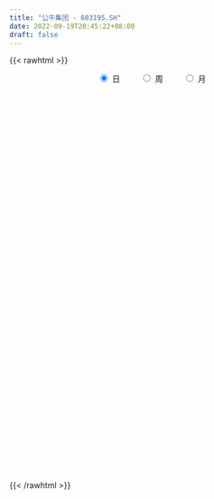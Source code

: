 ```yaml
---
title: "公牛集团 - 603195.SH"
date: 2022-09-19T20:45:22+08:00
draft: false
---
```

{{< rawhtml >}}
    <div style="text-align: center">
        <label style="padding: 1rem;"><input style="margin-right: .5rem" type="radio" name="period" value="D" checked onclick="period_change(this)">日</label>
        <label style="padding: 1rem;"><input style="margin-right: .5rem" type="radio" name="period" value="W" onclick="period_change(this)">周</label>
        <label style="padding: 1rem;"><input style="margin-right: .5rem" type="radio" name="period" value="M" onclick="period_change(this)">月</label>
    </div>
    <div id="chart" style="height: 700px;"></div> 
    <script type="text/javascript">
        const D_v = [10818.0,11037.21,13662.99,27405.74,16060.71,8857.0,14298.0,14368.58,16014.18,8541.62,12013.48,12045.5,12254.1,8435.36,6815.23,8158.45,24745.82,12023.85,8787.59,7465.03,6582.03,8582.53,8032.45,7612.76,10162.93,16016.73,25382.66,28193.45,13905.12,13796.83,12198.1,44454.29,19825.83,19455.79,15862.49,19621.93,23841.12,28062.16,59260.19,35344.87,22742.31,25869.62,19110.9,25925.93,25891.52,26272.02,25004.22,21904.17,17164.11,12696.99,14961.59,19935.99,23722.05,17959.84,17424.27,11776.82,8917.91,15743.27,10931.51,7261.0,16866.41,12218.06,16524.17,16578.48,15748.28,19053.68,13383.94,10750.42,10913.46,23230.07,19880.92,17049.31,16401.96,15252.7,11462.7,15718.51,24417.42,21051.78,18351.22,15157.18,14429.03,14985.57,17291.78,17370.22,30908.89,25848.9,18535.16,22578.56,28916.72,32012.71,27786.93,24434.94,28968.63,33453.87,19673.17,28401.41,22940.25,27211.33,21796.5,20108.6,21698.88,21793.23,15995.38,24884.73,17023.2,21661.14,22544.11,26315.87,22761.61,26431.93,36985.29,26057.94,33933.06,36172.21,24797.25,28220.97,25722.03,16338.52,21889.41,30323.65,22183.27,22108.34,28833.31,15373.01,26203.45,23679.2,18436.94,14289.86,12976.28,18203.07,10661.79,10184.87,10805.47,14347.99,13668.32,10300.68,13085.05,8947.71,10874.23,11624.01,27532.91,15789.09,9601.59,13181.05,12683.03,10586.53,12529.44,7282.27,14647.88,7913.2,9119.89,15359.45,9622.64,12585.84,10384.27,10545.23,10454.93,12368.25,15735.32,8071.29,15372.74,35368.46,45985.68,37368.99,24878.98,16998.37,18549.24,22154.81,43072.54,22035.24,18112.32,28090.47,15766.69,12347.36,13748.84,8932.33,16609.39,21744.85,10694.46,13171.75,11020.17,13490.81,20950.39,10721.86,14223.62,8948.04,22848.33,9975.1,13496.94,15232.1,20846.53,11874.58,20603.03,15684.8,15366.92,12725.54,19732.32,11341.87,12617.85,18920.24,19937.58,19905.56,16791.24,35679.55,29598.04,23973.35,22127.78,20415.62,22106.51,22144.94,14188.64,12729.5,13592.04,21121.17,12272.65,8576.66,13367.36,13061.3,25757.43,21965.1,24518.67,22537.04,23979.67,20335.88,31623.56,29003.86,29610.82,18485.12,39753.64,29425.81,19598.85,18487.61,14422.57,15580.71,14856.7,19011.02,34732.9,27038.19,22503.4,27127.25,19425.11,14938.35,19521.89,15935.12,16508.17,20109.19,17274.63,16349.11,11228.98,13798.74,9511.02,13756.27,17538.73,12258.92,7143.53,8498.64,27488.22,36200.41,14469.39,12195.13,16725.45,13029.91,17694.37,24603.25,21662.55,12543.84,17686.19,12784.86,11240.26,9293.7,9315.31,10800.62,10879.15,22115.62,14108.97,12207.95,36733.81,33378.34,14195.7,20735.83,16008.05,15134.93,15746.24,14541.63,11185.53,11980.44,13831.96,13805.16,11148.58,27065.51,31657.46,14443.04,19359.26,33589.26,13487.8,13801.13,12302.83,9729.21,10638.67,14175.43,26520.39,12075.09,9554.16,11917.03,6103.01,10850.34,8374.94,9540.86,19122.72,14893.61,50474.83,17381.74,17178.15,12252.17,13164.38,10003.4,10539.82,12058.39,8588.94,6996.42,11052.08,13479.34,15906.41,27643.22,20436.34,10684.12,9480.25,9075.54,12429.96,8876.81,14881.64,9710.72,8208.53,8841.46,11538.91,7426.67,10998.29,8967.32,6244.4,5623.95,14189.69,8955.22,8320.25,7492.13,6170.67,7487.71,6972.79,12661.38,8687.98,6385.0,10056.57,6306.21,6466.73,4189.6,3541.0,4465.52,6642.67,4229.7,4701.28,7517.62,4596.45,5822.87,3413.49,2513.01,4814.78,8478.16,9061.8,9909.14,8604.72,6788.55,6360.0,6078.13,13260.37,12207.98,14457.8,5894.49,4602.59,2542.0,4889.28,4923.55,4246.0,4157.36,4576.57,5660.96,4233.75,5229.52,3540.61,3721.91,3556.97,4005.12,5331.36,7764.75,6675.23,7713.55,4673.1,4102.22,6140.2,4534.67,3596.25,5547.75,5687.0,11338.31,7036.76,14711.23,7240.44,6429.5,7270.39,8640.23,12378.18,4296.0,3777.57,4535.0,4487.07,3677.13,2986.73,5904.72,6623.99,5278.95,3026.86,7856.6,5707.16,7670.01,8201.6,7288.79,3695.05,7903.69,6285.05,8262.56,7646.0,10655.73,6820.89,4984.24,8139.85,5318.19,5532.01,6130.95,5368.0,4529.5,4016.74,12613.3,7882.99,6354.61,5789.11,5185.54,9373.93,8025.63,9197.3,5268.56,3659.06,3091.7,4544.8,4487.1,4528.9,2549.1,6780.17,3272.4,3279.8,4181.5,3053.0,2655.61,4727.86,2674.2,3555.07,3685.2,4572.23,3156.83,5791.04,6303.16,3211.75,4021.81,3373.63,4882.69,5254.2,4608.01,4333.43,4494.72,2972.17,4523.5,17549.92,20877.86,14346.81,8491.17,4821.19,5652.67,3834.83,5107.72,4504.85,5721.02,6252.8,3488.25,4852.85,5126.76,7545.45,3754.07,7299.2,8106.2,7613.7,10099.9,6159.84,4471.7]
const D_histogram = [0.0,-0.1346552707,-0.215517887,0.2985558795,0.5650290825,0.5117209347,0.4848845703,0.0888449973,-0.5990938741,-1.1466580882,-1.4275016967,-1.4312967096,-1.3524320172,-1.3625702579,-1.2531872605,-0.9939108871,-0.225708627,0.2684233776,0.4040761123,0.2355330902,0.0556558763,-0.1443589621,-0.2262043337,-0.2674679362,-0.185434633,0.1372033828,0.8072110128,1.5105616797,1.8288222226,1.9327269848,1.8037192086,2.4388653049,2.570889098,2.3486198546,1.9348360533,1.6997318827,1.7720569143,2.0369004598,3.059292243,3.4065648516,3.5855147072,3.8360540364,3.758590281,3.5520831702,2.7639023446,2.3481522543,1.2594735076,0.1612329539,-0.4397111831,-0.8764206969,-1.2255056844,-1.5649468995,-2.3186009187,-2.6712426934,-2.5826756458,-2.6451785478,-2.5984198904,-2.8447440829,-2.8163049323,-2.8123851577,-2.5310878286,-2.2393515783,-1.8408572171,-1.859926463,-1.4564577551,-0.9157477601,-0.4167454076,-0.3602955574,-0.3466035172,-0.5702373144,-0.0131777569,0.5107227817,0.9233089833,1.2175037677,1.0708515469,1.3570408602,0.828123682,0.9877596347,0.854228008,1.0633879254,1.2282540734,0.7387134702,0.3314038957,0.1947045757,0.8871954547,1.9889691122,2.2958094382,2.237522008,3.1570418846,2.996472896,3.8044558751,4.4447892287,3.1373251956,1.2945450741,0.1071666014,-1.5244785569,-2.2772656441,-2.1926798808,-1.5897015449,-1.253938805,-1.9651342259,-2.1892888841,-2.9510593696,-3.0414055176,-3.1249116436,-2.5231834479,-2.2516595293,-1.4348582702,-1.1307870441,-0.7676927075,0.1722400982,0.4980643784,-0.0119218653,-0.7816147497,-1.3994552697,-2.457707898,-3.3505720624,-3.8715427216,-4.5342693196,-4.4500691988,-4.2410638037,-3.4075674909,-3.4732343583,-3.3648757038,-3.6253611629,-3.5150103929,-3.076188043,-2.3409031098,-1.7689080681,-1.7853385491,-1.464296162,-1.0920050911,-0.527844622,-0.2464049772,0.3720490642,0.6043206942,0.4584573242,0.4516920171,0.8198916727,0.901611285,1.7815003007,1.9716973237,2.1886714937,2.5075365764,2.8850650609,2.622694321,2.6824194124,2.399353067,1.534277668,0.9563588885,0.7039645383,0.7342375923,0.7450531383,1.0171003072,1.1644398091,1.3317272159,1.2942199474,1.3188207394,0.9440940732,0.7858450553,0.4602689393,1.3764319223,1.9648229889,2.964028655,2.8973614,2.3739441328,1.9896001412,1.3378953803,0.2785031038,-0.3905679135,-0.5480091926,0.1116602669,0.3756178068,0.617450175,0.5313873481,0.4371122796,0.6549804541,1.079192659,1.2136465391,1.2192123848,1.1683647005,1.2346849051,0.6246771778,0.0610177565,-0.6477609057,-0.9646948296,-0.6279273789,-0.5103048763,-0.5777988943,-0.9172858054,-1.4162999207,-1.4874994641,-1.9350087598,-2.3907629768,-2.6066408256,-2.4966432725,-1.9278367505,-1.4178843522,-0.8515351559,-0.2948164483,0.1258838019,0.7912631054,1.3652731841,2.1902370135,2.8823868859,3.1701933461,3.6066398513,3.7662797533,3.605281904,3.3392636264,2.8210254945,2.2349993093,1.4993705903,0.4096436221,-0.0710872023,-0.5576486005,-0.9776911316,-1.2226650409,-1.9670556205,-2.8175921724,-3.9299867516,-4.5342466197,-4.7563087233,-4.7431386393,-4.2794863254,-3.6437585784,-3.2685373511,-2.8435402691,-2.9149603554,-2.264778388,-1.7706963456,-1.5111913288,-1.3858996593,-1.3002763186,-0.9679016409,-0.9657835975,-0.4168017498,-0.3059332571,-0.1780282168,0.460968021,0.8605390687,1.1471241323,1.4288551192,1.3978714875,0.9995675866,0.6206559321,0.3087236051,0.0799480528,-0.1487135332,0.0051645293,0.1750290154,0.378156987,0.2026122708,0.2362525734,0.2212909403,0.1563630263,-0.1940207242,-0.8723532109,-1.1296529958,-1.4841572456,-1.210088214,-0.8893316546,-0.4334844948,-0.1602950787,0.1101731043,0.3319591668,0.7890942394,0.9518880628,0.9979867534,1.009009847,0.8471136695,0.7569752103,0.6024939177,0.9766423611,0.9346793989,0.8081120657,1.4808079452,1.2603404522,1.0248085363,0.509686214,0.0174716193,-0.1857330856,-0.1839528082,-0.3214001626,-0.3428928946,-0.169822101,-0.1157845531,-0.1650888209,-0.1996236582,-0.4313197072,-0.2169736011,-0.0503343763,0.2558336004,0.8300191489,0.9971130634,1.0671346758,1.04468332,0.9566858255,0.8625847831,0.9169584154,1.1315667681,0.9643562929,0.6397015031,0.2951040856,0.1143047626,-0.2035007015,-0.3928586725,-0.4436613098,-0.1907947992,0.0959950864,0.8955069451,1.2232108559,1.2537350824,1.0724753649,0.8504086127,0.7171286232,0.5874148351,0.3262747398,0.2867134774,0.1487758609,-0.1422095234,-0.269122572,-0.0306612275,0.3905556918,0.5906426696,0.6300837739,0.4708813581,0.341226079,0.116770362,-0.0873193362,-0.0648060998,-0.1278477154,-0.2989913923,-0.228295231,-0.525489123,-0.6618825957,-0.7820047345,-0.7326011052,-0.7808022534,-0.7563239376,-0.6003352508,-0.7171717549,-1.0029940508,-0.9543529527,-1.0461721599,-1.0292929513,-1.0053638611,-1.2044462531,-1.2474142663,-1.1874372477,-1.0742229651,-1.1008820909,-0.9579483855,-0.7701861861,-0.5981516416,-0.3970430183,-0.0858787453,0.0318140842,0.1898410535,0.1168194237,0.1278190208,0.2123115583,0.3009406627,0.3147165382,0.2290822721,0.0385197255,-0.4242499055,-0.7905386177,-0.9968559754,-1.0087704212,-0.8225228078,-0.7171563476,-1.063319436,-1.0567202574,-0.5697687994,-0.3356566302,-0.1056008202,0.041808422,0.1117247248,0.0353382173,-0.0643684528,-0.2313923261,-0.3234744089,-0.0803078201,0.1064276827,0.3856078739,0.6319117964,0.7347675685,0.7853186304,0.6646291489,0.8051820139,1.010928605,1.1551029443,1.3417536779,1.407529854,1.2658054369,1.1262033972,0.9173781034,0.7537931715,0.326116524,0.0858022117,0.4086470315,0.7449726111,1.3926981863,1.6719784335,1.7593090754,1.5186304745,1.5244121256,1.6106933304,1.5560793016,1.4469327466,1.2185998515,0.9439007187,0.7174829853,0.3311735361,0.0689979261,-0.209000255,-0.4697408832,-0.5843103379,-0.4135772729,-0.3419783168,-0.0783034124,0.0930060594,0.351030932,0.333821918,0.201040634,0.1988816968,0.0255362508,-0.2058716019,-0.3940632942,-0.5871622997,-0.7546455143,-0.5420236531,-0.3678277368,-0.2247333891,-0.0155863187,0.0664033782,0.0419077325,0.011846327,0.3072298948,0.48919196,0.6570566287,0.6634746239,0.6670460692,0.783912123,1.0015284583,0.9010128807,0.7434364925,0.5279435174,0.3194279408,0.1433572983,-0.1623802972,-0.4844918347,-0.5531783622,-0.7287484311,-0.8187711811,-0.7266975046,-0.6653348931,-0.7391552972,-0.7402652845,-0.8587059622,-0.8702135307,-0.7514840789,-0.7451742572,-0.8794350337,-0.9376832326,-1.0930690939,-1.2425425067,-1.2200128328,-1.0217049727,-0.8348851458,-0.6848543333,-0.7486191522,-0.545030327,-0.4564392466,-0.424384999,-0.3716822996,-0.2473263934,0.4061047776,1.0036970338,1.1816789867,1.1197336525,0.924056136,0.7605613582,0.6004627553,0.5848103134,0.4115690172,0.3685067428,0.4001593553,0.2999337328,0.122896124,0.1415637519,-0.1440694272,-0.298805944,-0.11509385,0.2024600302,0.4298037494,0.5845172611,0.5247208353,0.4051645557]
const D_fast = [0.0,-0.1683190883,-0.3030611765,0.2856515599,0.6933820336,0.7680041195,0.8623888976,0.488560574,-0.3491517659,-1.1833805021,-1.8210995347,-2.1827187251,-2.441962037,-2.7927428421,-2.9966566599,-2.9858580082,-2.274082905,-1.7128450559,-1.4761732932,-1.5858330427,-1.7517962876,-1.9879008664,-2.1262973215,-2.234427908,-2.1987532631,-1.8418144016,-0.9700040183,0.1109870685,0.886453167,1.4735396754,1.7954617013,3.0403241239,3.8150701915,4.1799559117,4.2498811238,4.4397099238,4.955049184,5.7291178444,7.5163326884,8.7152465099,9.7905750423,11.0001278806,11.8623116954,12.5438253772,12.4466201378,12.617908111,11.8440977413,10.786165426,10.0752934932,9.4194788052,8.7640173966,8.0333394566,6.7000352078,5.6795827598,5.1224808958,4.3986833569,3.7958370417,2.8383268284,2.1626897459,1.4635132312,1.1120386031,0.8439369588,0.7822170157,0.2981661542,0.3375204233,0.6492934783,1.0441094789,1.0104854397,0.9375266006,0.5713334748,1.125098593,1.7766798271,2.4200932745,3.0186640009,3.1397246668,3.7651741952,3.4432879374,3.8498637989,3.9298891741,4.4048960729,4.8768257392,4.5719635036,4.247504903,4.1594817269,5.0737714696,6.6727874052,7.5535800907,8.0546731625,9.7634535103,10.3520027456,12.1110996936,13.8626303543,13.33949762,11.8203537671,10.6597669447,8.6470021472,7.324898649,6.861314442,7.0668673917,7.0891454304,5.886666453,5.1151895738,3.6156542459,2.7649567185,1.9002226816,1.8711550154,1.5797640516,2.0378507432,2.0592252082,2.2303963679,3.2133891982,3.663729573,3.1507628629,2.1856662911,1.2179619537,-0.4547176491,-2.1852248291,-3.6740811687,-5.4703750966,-6.4986922755,-7.3499528314,-7.3683483913,-8.3023238483,-9.0351841197,-10.2020098695,-10.9704116978,-11.3006363587,-11.1505772029,-11.0208091782,-11.4835742964,-11.5286059498,-11.4293161517,-10.9971168381,-10.7772784376,-10.0658121302,-9.6824603266,-9.7137093656,-9.6075516684,-9.0343790946,-8.727256661,-7.4019925702,-6.7188712162,-5.9547291729,-5.0089799461,-3.9101851963,-3.516882356,-2.7865524115,-2.4697804902,-2.9512864722,-3.2901155296,-3.3665187452,-3.1526862931,-2.9556074626,-2.4292852169,-1.9908357627,-1.4906165519,-1.2045688336,-0.8502628567,-0.9889660046,-0.9507537586,-1.1612626399,0.0990083237,1.1786051376,2.9188179675,3.5764910624,3.6465598284,3.7596158722,3.4423849563,2.4526184557,1.6859054601,1.3914618828,2.079046409,2.4369084007,2.8331033126,2.8798873227,2.8948903241,3.2765036121,3.9705139818,4.4083794967,4.7187484386,4.9599919294,5.3349833603,4.8811449274,4.3327399452,3.4620210567,2.9039134254,3.0836990313,3.0737453149,2.8618015733,2.2929932108,1.4399041153,0.9968297059,0.0655682203,-0.987876741,-1.8554147962,-2.3695780612,-2.2827307268,-2.1272494166,-1.7737840093,-1.2907694137,-0.838598213,0.0245968668,0.9399252415,2.3124483243,3.7251949182,4.805549715,6.1436561829,7.2448660232,7.98518865,8.5539862789,8.7410045207,8.7137281628,8.3529420914,7.3656260287,6.8671234038,6.2411498554,5.5766845414,5.0260443718,3.7898898872,2.2349552922,0.140064025,-1.597757498,-3.0088967824,-4.1815113582,-4.7877306257,-5.0629425233,-5.5048556338,-5.790743619,-6.5909037941,-6.5069164237,-6.4555084677,-6.5738012832,-6.7949845285,-7.0344302674,-6.944031,-7.183358856,-6.7385774457,-6.7041922673,-6.6207942811,-5.8665560381,-5.2518502233,-4.6784841266,-4.0395393598,-3.7210551197,-3.869467124,-4.0932147954,-4.3279662212,-4.5367547603,-4.8025947295,-4.6474255347,-4.4338037948,-4.1361365764,-4.2610282249,-4.1683247789,-4.127963677,-4.1538008344,-4.552689766,-5.4491105554,-5.9888235893,-6.7143671504,-6.7428201724,-6.6443965266,-6.2969204905,-6.0638048441,-5.7657933849,-5.4610175308,-4.8066088983,-4.4058430592,-4.1102476803,-3.846972125,-3.7970898851,-3.6979845417,-3.7018423549,-3.0835333212,-2.8918264336,-2.8163657504,-1.7734678846,-1.6788502646,-1.6581800465,-2.0458808152,-2.5337275051,-2.7833654814,-2.8275734061,-3.0453708011,-3.1525867568,-3.0219714883,-2.9968800787,-3.0874565518,-3.1718973036,-3.5114232795,-3.3513205736,-3.1972649428,-2.8271385661,-2.0454482303,-1.62907605,-1.2922707687,-1.0535512944,-0.9023773326,-0.7808321793,-0.4972189431,0.0002811017,0.0741596997,-0.0905697144,-0.3613911105,-0.5136142429,-0.8822948823,-1.1698675214,-1.3315854862,-1.1264176753,-0.8156290181,0.2077595768,0.8412662016,1.1852241987,1.2720833224,1.2626187234,1.3086208897,1.3257608104,1.1461894,1.178306507,1.0775628556,0.7510250906,0.556831399,0.7876274366,1.3064832788,1.6542309241,1.8511929718,1.8097108955,1.7653621361,1.5700990097,1.3441794775,1.3504911889,1.2554876445,1.0095961194,1.0232184731,0.5946523003,0.2927881786,-0.0228351438,-0.1565817908,-0.3999835024,-0.564586171,-0.5586812969,-0.8548107397,-1.3913815482,-1.5813286883,-1.9346909355,-2.1751349647,-2.4025468398,-2.902740795,-3.2575623749,-3.4944446682,-3.6497861268,-3.9516657753,-4.0482191663,-4.0530035135,-4.0305068793,-3.9286590106,-3.638964424,-3.5133180734,-3.3078308407,-3.3516476146,-3.3086932623,-3.1711228352,-3.0072585651,-2.9148035551,-2.9431672531,-3.1240998684,-3.6929319758,-4.2568553423,-4.712386694,-4.976493745,-4.9958768335,-5.0697994603,-5.6817924077,-5.9393732934,-5.5948640353,-5.4446660236,-5.2410104187,-5.083149071,-4.985301587,-5.0528535401,-5.1686523235,-5.3935242782,-5.5664749633,-5.3433853295,-5.1300429061,-4.7544607463,-4.3501788748,-4.0636312105,-3.8167504911,-3.7712826853,-3.4294343169,-2.9709555745,-2.5380054991,-2.015916346,-1.5982577065,-1.4235307643,-1.2815819548,-1.2610627228,-1.2361993618,-1.5823468783,-1.8012106376,-1.37620406,-0.8536353275,0.1422647942,0.8395396497,1.3666975605,1.5056765782,1.8925612607,2.3815157982,2.7159215948,2.9685082263,3.0448252941,3.006101341,2.9590543539,2.6555382887,2.4106121603,2.0803639154,1.7021880664,1.4415410273,1.508879774,1.4949841509,1.7390832022,1.9336441889,2.2794267945,2.34567326,2.2631521345,2.3107136215,2.1437522382,1.860876485,1.5741689692,1.2342793887,0.8781347956,0.9552507435,1.0374897256,1.124400726,1.3296512167,1.4282417582,1.4142230456,1.3871232218,1.7593142633,2.0635743185,2.3957031444,2.5679897956,2.7383227582,3.0511668428,3.5191652926,3.6439029351,3.6721856701,3.5886785744,3.4600199829,3.319788665,2.9734559953,2.5302214991,2.323240381,1.9654832044,1.6707676591,1.5811669594,1.4761958476,1.2175866193,1.0314103108,0.6982931425,0.4692321914,0.4000906235,0.2201068809,-0.134012654,-0.4266816611,-0.8553347958,-1.3154438353,-1.5979173696,-1.6550357526,-1.6769372122,-1.698119983,-1.94903959,-1.8817083465,-1.9072270777,-1.98126908,-2.0214869554,-1.9589626475,-1.2040052821,-0.3554887676,0.1179129321,0.3359010109,0.3712375284,0.3978830903,0.3879001761,0.5184503126,0.4481012707,0.497165682,0.6288581333,0.603615944,0.4573023662,0.5113609321,0.1897103962,-0.0397276066,0.115211025,0.4833799126,0.8181745692,1.1190173962,1.1904011793,1.1721360386]
const D_slow = [0.0,-0.0336638177,-0.0875432894,-0.0129043196,0.1283529511,0.2562831848,0.3775043273,0.3997155767,0.2499421081,-0.0367224139,-0.3935978381,-0.7514220155,-1.0895300198,-1.4301725843,-1.7434693994,-1.9919471212,-2.0483742779,-1.9812684335,-1.8802494055,-1.8213661329,-1.8074521638,-1.8435419044,-1.9000929878,-1.9669599718,-2.0133186301,-1.9790177844,-1.7772150312,-1.3995746112,-0.9423690556,-0.4591873094,-0.0082575072,0.601458819,1.2441810935,1.8313360571,2.3150450705,2.7399780411,3.1829922697,3.6922173846,4.4570404454,5.3086816583,6.2050603351,7.1640738442,8.1037214144,8.991742207,9.6827177931,10.2697558567,10.5846242336,10.6249324721,10.5150046763,10.2958995021,9.989523081,9.5982863561,9.0186361265,8.3508254531,7.7051565417,7.0438619047,6.3942569321,5.6830709114,4.9789946783,4.2758983889,3.6431264317,3.0832885371,2.6230742328,2.1580926171,1.7939781783,1.5650412383,1.4608548864,1.3707809971,1.2841301178,1.1415707892,1.13827635,1.2659570454,1.4967842912,1.8011602331,2.0688731199,2.4081333349,2.6151642554,2.8621041641,3.0756611661,3.3415081475,3.6485716658,3.8332500334,3.9161010073,3.9647771512,4.1865760149,4.683818293,5.2577706525,5.8171511545,6.6064116257,7.3555298496,8.3066438184,9.4178411256,10.2021724245,10.525808693,10.5526003433,10.1714807041,9.6021642931,9.0539943229,8.6565689367,8.3430842354,7.8518006789,7.3044784579,6.5667136155,5.8063622361,5.0251343252,4.3943384632,3.8314235809,3.4727090134,3.1900122524,2.9980890755,3.0411491,3.1656651946,3.1626847283,2.9672810408,2.6174172234,2.0029902489,1.1653472333,0.1974615529,-0.936105777,-2.0486230767,-3.1088890276,-3.9607809004,-4.82908949,-5.6703084159,-6.5766487066,-7.4554013049,-8.2244483156,-8.8096740931,-9.2519011101,-9.6982357474,-10.0643097879,-10.3373110606,-10.4692722161,-10.5308734604,-10.4378611944,-10.2867810208,-10.1721666898,-10.0592436855,-9.8542707673,-9.6288679461,-9.1834928709,-8.69056854,-8.1434006665,-7.5165165224,-6.7952502572,-6.139576677,-5.4689718239,-4.8691335571,-4.4855641401,-4.246474418,-4.0704832835,-3.8869238854,-3.7006606008,-3.446385524,-3.1552755718,-2.8223437678,-2.4987887809,-2.1690835961,-1.9330600778,-1.736598814,-1.6215315791,-1.2774235986,-0.7862178513,-0.0452106876,0.6791296624,1.2726156956,1.7700157309,2.104489576,2.1741153519,2.0764733736,1.9394710754,1.9673861421,2.0612905938,2.2156531376,2.3484999746,2.4577780445,2.621523158,2.8913213228,3.1947329576,3.4995360538,3.7916272289,4.1002984552,4.2564677496,4.2717221887,4.1097819623,3.8686082549,3.7116264102,3.5840501911,3.4396004676,3.2102790162,2.856204036,2.48432917,2.0005769801,1.4028862359,0.7512260295,0.1270652113,-0.3548939763,-0.7093650643,-0.9222488533,-0.9959529654,-0.9644820149,-0.7666662386,-0.4253479426,0.1222113108,0.8428080323,1.6353563688,2.5370163316,3.47858627,4.379906746,5.2147226526,5.9199790262,6.4787288535,6.8535715011,6.9559824066,6.938210606,6.7987984559,6.554375673,6.2487094128,5.7569455077,5.0525474646,4.0700507767,2.9364891217,1.7474119409,0.5616272811,-0.5082443003,-1.4191839449,-2.2363182827,-2.9472033499,-3.6759434388,-4.2421380358,-4.6848121222,-5.0626099544,-5.4090848692,-5.7341539488,-5.9761293591,-6.2175752585,-6.3217756959,-6.3982590102,-6.4427660644,-6.3275240591,-6.112389292,-5.8256082589,-5.4683944791,-5.1189266072,-4.8690347106,-4.7138707275,-4.6366898263,-4.6167028131,-4.6538811963,-4.652590064,-4.6088328102,-4.5142935634,-4.4636404957,-4.4045773524,-4.3492546173,-4.3101638607,-4.3586690418,-4.5767573445,-4.8591705935,-5.2302099048,-5.5327319583,-5.755064872,-5.8634359957,-5.9035097654,-5.8759664893,-5.7929766976,-5.5957031377,-5.357731122,-5.1082344337,-4.855981972,-4.6442035546,-4.454959752,-4.3043362726,-4.0601756823,-3.8265058326,-3.6244778161,-3.2542758298,-2.9391907168,-2.6829885827,-2.5555670292,-2.5511991244,-2.5976323958,-2.6436205978,-2.7239706385,-2.8096938622,-2.8521493874,-2.8810955257,-2.9223677309,-2.9722736454,-3.0801035722,-3.1343469725,-3.1469305666,-3.0829721665,-2.8754673792,-2.6261891134,-2.3594054445,-2.0982346144,-1.8590631581,-1.6434169623,-1.4141773585,-1.1312856665,-0.8901965932,-0.7302712175,-0.6564951961,-0.6279190054,-0.6787941808,-0.7770088489,-0.8879241764,-0.9356228762,-0.9116241046,-0.6877473683,-0.3819446543,-0.0685108837,0.1996079575,0.4122101107,0.5914922665,0.7383459753,0.8199146602,0.8915930296,0.9287869948,0.8932346139,0.825953971,0.8182886641,0.915927587,1.0635882544,1.2211091979,1.3388295374,1.4241360572,1.4533286477,1.4314988136,1.4152972887,1.3833353598,1.3085875118,1.251513704,1.1201414233,0.9546707743,0.7591695907,0.5760193144,0.380818751,0.1917377666,0.0416539539,-0.1376389848,-0.3883874975,-0.6269757356,-0.8885187756,-1.1458420134,-1.3971829787,-1.698294542,-2.0101481085,-2.3070074205,-2.5755631617,-2.8507836845,-3.0902707808,-3.2828173274,-3.4323552377,-3.5316159923,-3.5530856787,-3.5451321576,-3.4976718942,-3.4684670383,-3.4365122831,-3.3834343935,-3.3081992278,-3.2295200933,-3.1722495253,-3.1626195939,-3.2686820703,-3.4663167247,-3.7155307185,-3.9677233238,-4.1733540258,-4.3526431127,-4.6184729717,-4.882653036,-5.0250952359,-5.1090093934,-5.1354095985,-5.124957493,-5.0970263118,-5.0881917575,-5.1042838707,-5.1621319522,-5.2430005544,-5.2630775094,-5.2364705887,-5.1400686203,-4.9820906712,-4.798398779,-4.6020691214,-4.4359118342,-4.2346163308,-3.9818841795,-3.6931084434,-3.3576700239,-3.0057875605,-2.6893362012,-2.4077853519,-2.1784408261,-1.9899925332,-1.9084634022,-1.8870128493,-1.7848510914,-1.5986079387,-1.2504333921,-0.8324387837,-0.3926115149,-0.0129538963,0.3681491351,0.7708224677,1.1598422931,1.5215754798,1.8262254426,2.0622006223,2.2415713686,2.3243647526,2.3416142342,2.2893641704,2.1719289496,2.0258513652,1.9224570469,1.8369624677,1.8173866146,1.8406381295,1.9283958625,2.011851342,2.0621115005,2.1118319247,2.1182159874,2.0667480869,1.9682322634,1.8214416884,1.6327803099,1.4972743966,1.4053174624,1.3491341151,1.3452375354,1.36183838,1.3723153131,1.3752768948,1.4520843685,1.5743823585,1.7386465157,1.9045151717,2.071276689,2.2672547197,2.5176368343,2.7428900545,2.9287491776,3.060735057,3.1405920422,3.1764313667,3.1358362924,3.0147133338,2.8764187432,2.6942316355,2.4895388402,2.307864464,2.1415307407,1.9567419164,1.7716755953,1.5569991048,1.3394457221,1.1515747024,0.9652811381,0.7454223797,0.5110015715,0.2377342981,-0.0729013286,-0.3779045368,-0.63333078,-0.8420520664,-1.0132656498,-1.2004204378,-1.3366780195,-1.4507878312,-1.5568840809,-1.6498046558,-1.7116362542,-1.6101100598,-1.3591858013,-1.0637660546,-0.7838326415,-0.5528186075,-0.362678268,-0.2125625792,-0.0663600008,0.0365322535,0.1286589392,0.228698778,0.3036822112,0.3344062422,0.3697971802,0.3337798234,0.2590783374,0.2303048749,0.2809198824,0.3883708198,0.5345001351,0.6656803439,0.7669714829]
const D_data = [['2020-08-28', 162.0, 161.99, 159.01, 162.2],['2020-08-31', 161.51, 159.88, 159.8, 163.08],['2020-09-01', 159.87, 159.82, 156.6, 159.99],['2020-09-02', 159.82, 168.48, 158.97, 169.68],['2020-09-03', 167.2, 167.85, 167.0, 171.63],['2020-09-04', 165.3, 164.88, 164.0, 167.84],['2020-09-07', 165.0, 165.44, 163.88, 169.78],['2020-09-08', 166.8, 159.95, 158.0, 166.8],['2020-09-09', 157.3, 153.19, 152.0, 157.3],['2020-09-10', 155.0, 150.91, 150.5, 155.0],['2020-09-11', 149.71, 150.94, 149.0, 154.39],['2020-09-14', 151.2, 152.41, 150.1, 152.8],['2020-09-15', 153.0, 152.4, 150.4, 154.57],['2020-09-16', 152.29, 150.2, 150.0, 152.98],['2020-09-17', 149.91, 150.69, 148.8, 151.0],['2020-09-18', 150.49, 152.4, 150.01, 152.61],['2020-09-21', 152.8, 160.79, 152.38, 163.29],['2020-09-22', 160.16, 160.51, 158.3, 162.15],['2020-09-23', 160.75, 157.72, 157.52, 161.06],['2020-09-24', 157.13, 153.81, 153.8, 157.14],['2020-09-25', 154.25, 152.58, 151.88, 155.37],['2020-09-28', 152.79, 151.0, 150.58, 154.08],['2020-09-29', 151.51, 151.3, 150.44, 152.67],['2020-09-30', 151.62, 151.0, 150.5, 152.0],['2020-10-09', 153.38, 152.19, 151.7, 153.97],['2020-10-12', 153.0, 156.0, 153.0, 156.0],['2020-10-13', 156.0, 163.16, 156.0, 164.58],['2020-10-14', 163.49, 168.01, 163.49, 170.0],['2020-10-15', 168.0, 167.13, 166.01, 169.73],['2020-10-16', 167.74, 167.0, 165.5, 171.2],['2020-10-19', 170.0, 165.48, 165.0, 170.1],['2020-10-20', 165.01, 178.18, 164.2, 181.25],['2020-10-21', 180.0, 176.1, 174.0, 180.04],['2020-10-22', 176.0, 173.61, 171.8, 178.1],['2020-10-23', 174.16, 171.5, 170.01, 177.54],['2020-10-26', 170.12, 173.8, 167.35, 176.27],['2020-10-27', 172.01, 179.03, 171.3, 182.49],['2020-10-28', 180.88, 184.38, 178.52, 186.88],['2020-10-29', 181.3, 200.0, 180.0, 202.82],['2020-10-30', 198.52, 198.55, 197.5, 207.51],['2020-11-02', 201.15, 201.5, 199.45, 207.48],['2020-11-03', 202.93, 207.5, 200.0, 210.98],['2020-11-04', 206.49, 208.0, 202.27, 209.88],['2020-11-05', 209.0, 209.77, 201.06, 210.0],['2020-11-06', 206.88, 203.65, 200.01, 207.94],['2020-11-09', 204.2, 208.53, 202.66, 211.0],['2020-11-10', 208.0, 198.95, 196.9, 208.0],['2020-11-11', 198.14, 194.98, 190.77, 201.0],['2020-11-12', 195.41, 198.0, 193.0, 199.5],['2020-11-13', 196.4, 198.2, 194.62, 201.0],['2020-11-16', 198.5, 197.77, 194.62, 201.8],['2020-11-17', 198.58, 196.3, 194.0, 200.1],['2020-11-18', 196.0, 187.91, 187.0, 197.38],['2020-11-19', 186.99, 189.17, 183.8, 189.97],['2020-11-20', 189.5, 193.02, 188.0, 194.38],['2020-11-23', 193.0, 190.15, 190.0, 194.52],['2020-11-24', 189.77, 190.33, 187.6, 192.0],['2020-11-25', 190.99, 184.79, 184.79, 194.21],['2020-11-26', 184.0, 186.13, 180.6, 186.29],['2020-11-27', 185.18, 184.31, 183.25, 186.8],['2020-11-30', 185.96, 186.98, 180.72, 188.35],['2020-12-01', 186.72, 187.23, 185.2, 188.8],['2020-12-02', 187.98, 189.21, 182.47, 189.85],['2020-12-03', 189.28, 183.86, 183.79, 189.7],['2020-12-04', 183.86, 189.15, 182.0, 189.59],['2020-12-07', 189.91, 192.72, 189.6, 196.6],['2020-12-08', 192.76, 194.7, 191.02, 196.4],['2020-12-09', 195.0, 190.55, 190.47, 196.28],['2020-12-10', 191.5, 190.11, 188.1, 191.68],['2020-12-11', 190.11, 186.37, 186.37, 195.51],['2020-12-14', 186.73, 196.99, 185.2, 197.7],['2020-12-15', 196.31, 199.88, 195.57, 201.99],['2020-12-16', 199.59, 201.8, 197.0, 203.65],['2020-12-17', 201.74, 203.33, 199.15, 205.49],['2020-12-18', 202.94, 199.4, 199.1, 202.94],['2020-12-21', 199.1, 206.5, 197.29, 206.5],['2020-12-22', 206.0, 196.86, 196.84, 207.21],['2020-12-23', 197.3, 205.61, 194.3, 206.18],['2020-12-24', 204.99, 203.17, 201.28, 213.0],['2020-12-25', 203.98, 208.9, 198.32, 208.9],['2020-12-28', 209.0, 210.78, 203.58, 212.15],['2020-12-29', 210.5, 203.02, 202.38, 211.78],['2020-12-30', 203.92, 202.6, 200.0, 207.98],['2020-12-31', 202.6, 205.29, 200.41, 205.84],['2021-01-04', 206.0, 218.21, 201.01, 220.0],['2021-01-05', 218.0, 230.0, 217.03, 231.79],['2021-01-06', 227.97, 226.29, 222.0, 229.49],['2021-01-07', 225.87, 225.0, 217.5, 228.58],['2021-01-08', 223.98, 242.65, 221.0, 246.03],['2021-01-11', 242.5, 234.64, 232.04, 247.0],['2021-01-12', 234.2, 252.39, 233.0, 257.0],['2021-01-13', 253.99, 258.8, 246.46, 259.9],['2021-01-14', 253.02, 237.02, 235.13, 257.98],['2021-01-15', 233.48, 225.02, 219.0, 233.48],['2021-01-18', 222.0, 227.08, 220.75, 230.87],['2021-01-19', 227.1, 214.77, 213.66, 229.2],['2021-01-20', 214.82, 219.2, 213.0, 221.94],['2021-01-21', 218.19, 227.42, 218.18, 232.3],['2021-01-22', 226.01, 235.53, 224.0, 236.52],['2021-01-25', 233.0, 234.8, 227.8, 238.58],['2021-01-26', 233.0, 220.52, 219.76, 234.07],['2021-01-27', 219.5, 223.5, 210.0, 223.86],['2021-01-28', 218.81, 213.01, 212.58, 221.0],['2021-01-29', 215.0, 217.59, 206.87, 217.99],['2021-02-01', 215.0, 215.5, 213.76, 219.82],['2021-02-02', 215.49, 223.9, 210.08, 224.01],['2021-02-03', 223.9, 220.8, 218.18, 227.5],['2021-02-04', 222.02, 229.63, 220.4, 230.01],['2021-02-05', 231.37, 225.69, 225.11, 236.88],['2021-02-08', 227.5, 227.92, 219.01, 232.5],['2021-02-09', 230.49, 238.88, 227.67, 239.8],['2021-02-10', 237.57, 235.33, 234.28, 241.67],['2021-02-18', 237.0, 225.0, 223.6, 240.88],['2021-02-19', 223.5, 218.39, 212.6, 223.8],['2021-02-22', 216.5, 216.05, 214.51, 220.32],['2021-02-23', 214.48, 204.76, 203.77, 214.5],['2021-02-24', 203.2, 199.43, 196.72, 204.76],['2021-02-25', 199.02, 197.45, 196.2, 199.99],['2021-02-26', 194.41, 189.03, 187.0, 194.85],['2021-03-01', 191.4, 193.0, 187.04, 193.0],['2021-03-02', 194.0, 191.5, 188.5, 196.07],['2021-03-03', 190.0, 198.58, 189.0, 199.22],['2021-03-04', 195.0, 186.0, 181.0, 196.88],['2021-03-05', 181.62, 184.8, 180.3, 186.99],['2021-03-08', 185.2, 176.08, 174.2, 187.0],['2021-03-09', 175.33, 176.45, 167.88, 180.79],['2021-03-10', 178.45, 178.29, 174.2, 180.8],['2021-03-11', 178.35, 181.8, 178.3, 183.99],['2021-03-12', 181.8, 180.36, 179.3, 183.8],['2021-03-15', 179.6, 171.71, 169.3, 180.7],['2021-03-16', 172.9, 174.05, 171.1, 174.95],['2021-03-17', 174.06, 174.09, 171.5, 176.41],['2021-03-18', 174.2, 176.9, 174.19, 178.82],['2021-03-19', 173.41, 173.84, 172.72, 177.6],['2021-03-22', 174.0, 179.06, 173.28, 180.8],['2021-03-23', 178.99, 175.44, 173.58, 179.77],['2021-03-24', 175.24, 169.9, 168.3, 176.4],['2021-03-25', 167.8, 170.15, 166.21, 172.66],['2021-03-26', 170.69, 174.92, 169.49, 175.58],['2021-03-29', 174.92, 171.85, 170.88, 175.27],['2021-03-30', 171.47, 184.2, 170.5, 185.55],['2021-03-31', 182.61, 178.69, 178.06, 183.05],['2021-04-01', 178.68, 180.6, 177.55, 182.48],['2021-04-02', 180.18, 184.1, 179.0, 185.5],['2021-04-06', 184.11, 187.87, 183.01, 188.98],['2021-04-07', 186.03, 181.45, 180.66, 186.83],['2021-04-08', 180.58, 186.24, 179.65, 187.5],['2021-04-09', 184.99, 182.64, 181.49, 186.99],['2021-04-12', 182.01, 173.14, 171.88, 183.5],['2021-04-13', 173.2, 173.2, 171.5, 176.89],['2021-04-14', 173.8, 175.1, 173.0, 178.0],['2021-04-15', 174.75, 178.05, 169.37, 178.8],['2021-04-16', 176.96, 177.97, 173.66, 179.56],['2021-04-19', 176.82, 182.21, 175.11, 183.67],['2021-04-20', 182.0, 182.19, 180.5, 184.58],['2021-04-21', 182.11, 183.87, 180.51, 185.55],['2021-04-22', 183.0, 182.33, 179.6, 184.0],['2021-04-23', 182.4, 183.79, 181.8, 186.25],['2021-04-26', 184.07, 178.45, 178.27, 185.56],['2021-04-27', 177.5, 180.15, 176.3, 180.46],['2021-04-28', 180.41, 177.0, 174.51, 181.64],['2021-04-29', 187.0, 194.7, 187.0, 194.7],['2021-04-30', 194.7, 195.87, 190.07, 199.97],['2021-05-06', 195.87, 207.25, 195.87, 208.89],['2021-05-07', 207.8, 198.82, 198.06, 207.8],['2021-05-10', 199.72, 193.75, 191.55, 200.88],['2021-05-11', 193.0, 195.0, 190.5, 195.9],['2021-05-12', 192.28, 190.45, 186.5, 193.99],['2021-05-13', 175.7, 181.65, 172.0, 182.8],['2021-05-14', 179.0, 182.11, 175.19, 183.3],['2021-05-17', 181.0, 186.19, 179.0, 191.7],['2021-05-18', 186.18, 197.9, 185.0, 198.83],['2021-05-19', 197.0, 195.93, 194.27, 202.48],['2021-05-20', 195.9, 197.73, 193.37, 199.7],['2021-05-21', 197.0, 194.83, 193.6, 201.5],['2021-05-24', 194.64, 194.97, 192.45, 197.0],['2021-05-25', 194.0, 200.02, 193.13, 201.0],['2021-05-26', 200.01, 205.44, 199.04, 208.66],['2021-05-27', 203.25, 204.68, 201.74, 206.89],['2021-05-28', 204.69, 204.9, 204.03, 208.5],['2021-05-31', 205.46, 205.55, 202.5, 206.77],['2021-06-01', 205.3, 208.59, 203.5, 211.5],['2021-06-02', 208.51, 199.98, 197.0, 208.51],['2021-06-03', 197.98, 198.26, 194.92, 201.0],['2021-06-04', 199.9, 193.35, 193.0, 199.9],['2021-06-07', 193.36, 195.4, 193.36, 196.96],['2021-06-08', 196.0, 203.55, 195.08, 205.44],['2021-06-09', 206.2, 202.1, 199.32, 206.26],['2021-06-10', 202.1, 199.98, 198.43, 202.87],['2021-06-11', 201.85, 195.34, 194.0, 202.99],['2021-06-15', 194.98, 190.56, 188.18, 198.99],['2021-06-16', 191.44, 193.59, 188.58, 193.98],['2021-06-17', 194.86, 186.41, 184.02, 194.86],['2021-06-18', 186.44, 182.36, 181.5, 187.26],['2021-06-21', 182.3, 181.69, 180.0, 183.9],['2021-06-22', 181.69, 183.5, 180.8, 185.8],['2021-06-23', 183.5, 189.3, 183.0, 191.21],['2021-06-24', 189.4, 190.07, 188.0, 191.88],['2021-06-25', 190.0, 192.67, 188.56, 192.94],['2021-06-28', 192.7, 195.0, 190.18, 198.5],['2021-06-29', 194.5, 195.74, 193.5, 198.5],['2021-06-30', 195.9, 202.0, 195.1, 202.8],['2021-07-01', 202.0, 205.0, 199.26, 205.88],['2021-07-02', 209.0, 213.35, 207.05, 219.34],['2021-07-05', 212.88, 217.91, 211.0, 220.8],['2021-07-06', 218.0, 218.11, 212.25, 219.85],['2021-07-07', 218.0, 224.96, 215.82, 226.56],['2021-07-08', 226.92, 226.5, 221.6, 228.04],['2021-07-09', 224.0, 226.0, 217.57, 228.65],['2021-07-12', 228.6, 227.0, 220.22, 229.88],['2021-07-13', 224.73, 224.98, 220.91, 228.78],['2021-07-14', 225.15, 224.05, 221.18, 227.2],['2021-07-15', 223.9, 221.04, 216.0, 226.08],['2021-07-16', 223.0, 213.4, 212.98, 223.23],['2021-07-19', 212.0, 217.9, 211.01, 219.58],['2021-07-20', 215.96, 215.93, 213.2, 218.8],['2021-07-21', 217.28, 214.64, 213.0, 219.0],['2021-07-22', 213.99, 215.06, 210.35, 217.28],['2021-07-23', 215.66, 205.69, 202.0, 215.99],['2021-07-26', 205.28, 198.88, 195.37, 206.0],['2021-07-27', 199.66, 188.21, 188.05, 201.0],['2021-07-28', 186.0, 187.02, 181.15, 187.49],['2021-07-29', 188.99, 186.17, 185.0, 192.5],['2021-07-30', 185.0, 184.9, 178.78, 186.79],['2021-08-02', 185.0, 188.22, 180.0, 191.23],['2021-08-03', 188.3, 190.04, 184.17, 191.17],['2021-08-04', 190.97, 186.48, 184.5, 190.97],['2021-08-05', 184.0, 186.45, 182.22, 188.2],['2021-08-06', 185.77, 178.4, 174.59, 185.78],['2021-08-09', 176.11, 186.37, 175.8, 187.85],['2021-08-10', 186.37, 185.26, 180.88, 186.57],['2021-08-11', 183.52, 182.35, 181.5, 185.32],['2021-08-12', 181.0, 179.8, 178.68, 183.2],['2021-08-13', 179.84, 178.0, 177.91, 181.38],['2021-08-16', 178.23, 180.48, 176.66, 180.8],['2021-08-17', 180.27, 175.6, 174.75, 181.06],['2021-08-18', 177.0, 182.5, 177.0, 185.64],['2021-08-19', 183.5, 177.6, 177.19, 184.48],['2021-08-20', 177.62, 177.35, 173.88, 179.0],['2021-08-23', 177.35, 185.04, 176.92, 185.74],['2021-08-24', 186.04, 184.5, 183.1, 186.66],['2021-08-25', 184.27, 184.9, 181.65, 185.0],['2021-08-26', 184.5, 186.61, 181.85, 187.64],['2021-08-27', 186.84, 183.75, 183.01, 188.68],['2021-08-30', 182.52, 178.23, 177.0, 183.5],['2021-08-31', 176.76, 176.33, 171.86, 179.89],['2021-09-01', 174.51, 175.0, 171.0, 177.6],['2021-09-02', 174.7, 174.07, 172.0, 175.98],['2021-09-03', 173.8, 172.14, 171.5, 173.97],['2021-09-06', 172.01, 176.01, 171.01, 176.79],['2021-09-07', 176.93, 176.5, 174.39, 176.93],['2021-09-08', 176.5, 177.5, 174.51, 178.48],['2021-09-09', 177.42, 172.42, 171.68, 177.44],['2021-09-10', 172.47, 174.2, 171.55, 176.11],['2021-09-13', 173.6, 173.2, 172.31, 174.08],['2021-09-14', 173.0, 171.89, 171.86, 173.82],['2021-09-15', 172.26, 166.55, 163.0, 172.45],['2021-09-16', 165.0, 158.58, 155.0, 165.99],['2021-09-17', 156.5, 159.84, 154.49, 160.79],['2021-09-22', 157.78, 155.19, 153.1, 157.78],['2021-09-23', 155.54, 161.0, 154.92, 162.33],['2021-09-24', 161.0, 161.55, 159.1, 162.87],['2021-09-27', 161.55, 163.99, 161.55, 168.0],['2021-09-28', 164.0, 162.6, 159.53, 168.91],['2021-09-29', 159.0, 163.18, 158.98, 167.59],['2021-09-30', 163.3, 163.25, 161.79, 165.89],['2021-10-08', 163.26, 167.68, 163.26, 167.94],['2021-10-11', 167.65, 165.59, 165.5, 171.53],['2021-10-12', 164.0, 164.73, 162.13, 167.99],['2021-10-13', 164.99, 164.54, 163.5, 166.09],['2021-10-14', 164.61, 162.03, 162.0, 164.61],['2021-10-15', 161.2, 162.24, 159.65, 163.99],['2021-10-18', 161.0, 160.69, 157.0, 163.0],['2021-10-19', 160.21, 167.95, 159.75, 168.8],['2021-10-20', 167.97, 163.84, 163.15, 167.97],['2021-10-21', 163.5, 162.49, 159.4, 164.32],['2021-10-22', 163.0, 174.42, 161.06, 175.57],['2021-10-25', 173.42, 165.11, 164.49, 173.96],['2021-10-26', 163.0, 164.2, 163.0, 167.5],['2021-10-27', 164.8, 158.9, 158.5, 164.8],['2021-10-28', 158.0, 156.3, 155.02, 158.88],['2021-10-29', 156.8, 157.6, 155.14, 159.88],['2021-11-01', 156.4, 159.1, 155.28, 159.69],['2021-11-02', 158.73, 156.4, 155.1, 160.8],['2021-11-03', 155.38, 156.76, 155.15, 157.4],['2021-11-04', 157.5, 159.0, 156.49, 159.35],['2021-11-05', 158.01, 157.6, 157.5, 160.38],['2021-11-08', 157.98, 155.79, 154.59, 157.98],['2021-11-09', 155.79, 155.18, 154.45, 156.49],['2021-11-10', 155.0, 151.3, 148.78, 155.08],['2021-11-11', 150.01, 156.14, 150.01, 158.56],['2021-11-12', 156.14, 156.02, 155.18, 159.9],['2021-11-15', 155.78, 158.69, 155.0, 160.51],['2021-11-16', 159.01, 164.45, 159.01, 165.58],['2021-11-17', 163.15, 161.7, 161.33, 165.55],['2021-11-18', 162.04, 161.6, 160.2, 163.0],['2021-11-19', 161.9, 161.1, 158.88, 161.95],['2021-11-22', 161.0, 160.5, 159.42, 163.12],['2021-11-23', 160.01, 160.41, 159.3, 163.49],['2021-11-24', 160.23, 162.66, 158.3, 162.66],['2021-11-25', 161.91, 166.04, 161.58, 167.99],['2021-11-26', 165.2, 162.08, 161.98, 165.95],['2021-11-29', 159.5, 159.3, 158.0, 160.96],['2021-11-30', 160.89, 157.51, 156.42, 161.05],['2021-12-01', 157.0, 158.21, 156.41, 158.6],['2021-12-02', 158.21, 155.01, 154.69, 158.41],['2021-12-03', 155.62, 154.9, 153.12, 155.65],['2021-12-06', 155.28, 155.53, 154.91, 157.48],['2021-12-07', 156.0, 159.5, 156.0, 162.5],['2021-12-08', 159.52, 161.22, 156.33, 161.85],['2021-12-09', 160.8, 170.88, 160.02, 173.28],['2021-12-10', 169.03, 168.8, 167.86, 171.35],['2021-12-13', 167.58, 167.01, 166.5, 170.06],['2021-12-14', 167.04, 164.89, 164.31, 167.99],['2021-12-15', 165.25, 164.1, 163.0, 165.76],['2021-12-16', 164.0, 164.95, 163.1, 164.95],['2021-12-17', 164.98, 164.9, 162.06, 165.25],['2021-12-20', 164.64, 162.67, 161.59, 167.01],['2021-12-21', 161.65, 165.0, 161.65, 165.28],['2021-12-22', 165.52, 163.59, 162.5, 165.67],['2021-12-23', 163.81, 160.64, 160.17, 164.28],['2021-12-24', 160.69, 161.52, 158.0, 162.26],['2021-12-27', 161.4, 166.4, 160.88, 166.6],['2021-12-28', 166.43, 170.75, 165.98, 171.8],['2021-12-29', 171.01, 170.2, 169.81, 173.0],['2021-12-30', 171.5, 169.49, 166.81, 171.5],['2021-12-31', 169.49, 167.3, 166.36, 170.7],['2022-01-04', 165.97, 167.41, 165.01, 169.29],['2022-01-05', 168.0, 165.65, 164.58, 169.98],['2022-01-06', 164.31, 164.96, 163.73, 167.22],['2022-01-07', 165.02, 167.45, 164.32, 171.0],['2022-01-10', 167.7, 166.39, 164.57, 169.48],['2022-01-11', 165.5, 164.42, 164.0, 167.4],['2022-01-12', 164.4, 167.15, 163.0, 167.2],['2022-01-13', 166.36, 161.79, 161.77, 166.98],['2022-01-14', 161.05, 162.3, 159.9, 163.8],['2022-01-17', 161.61, 161.35, 158.24, 161.98],['2022-01-18', 161.35, 162.77, 159.8, 164.45],['2022-01-19', 162.77, 161.01, 160.1, 163.71],['2022-01-20', 160.2, 161.28, 160.0, 162.38],['2022-01-21', 161.28, 162.89, 158.28, 164.88],['2022-01-24', 161.0, 159.04, 158.68, 163.23],['2022-01-25', 158.66, 155.1, 155.0, 158.7],['2022-01-26', 155.2, 157.79, 155.0, 158.2],['2022-01-27', 157.31, 155.0, 153.17, 157.98],['2022-01-28', 156.1, 155.18, 150.9, 157.22],['2022-02-07', 156.0, 154.38, 153.56, 157.56],['2022-02-08', 153.5, 150.0, 149.0, 154.96],['2022-02-09', 150.0, 150.05, 149.27, 150.8],['2022-02-10', 150.31, 150.1, 149.0, 150.66],['2022-02-11', 149.7, 149.98, 145.66, 150.08],['2022-02-14', 149.99, 147.2, 146.5, 149.99],['2022-02-15', 147.18, 148.39, 145.68, 148.55],['2022-02-16', 149.5, 148.7, 147.78, 149.5],['2022-02-17', 149.0, 148.45, 146.82, 149.0],['2022-02-18', 147.0, 148.93, 146.55, 149.5],['2022-02-21', 148.89, 151.0, 147.5, 151.0],['2022-02-22', 150.02, 149.21, 148.45, 150.13],['2022-02-23', 149.14, 150.05, 148.32, 150.23],['2022-02-24', 149.88, 147.01, 146.5, 151.5],['2022-02-25', 147.6, 147.5, 147.18, 149.4],['2022-02-28', 147.82, 148.33, 145.4, 148.5],['2022-03-01', 148.0, 148.58, 147.06, 149.4],['2022-03-02', 147.51, 147.7, 147.51, 148.48],['2022-03-03', 147.7, 146.02, 145.84, 148.43],['2022-03-04', 145.02, 143.61, 142.58, 145.29],['2022-03-07', 142.6, 137.81, 137.3, 143.59],['2022-03-08', 137.91, 135.8, 134.81, 138.25],['2022-03-09', 135.8, 135.02, 131.13, 138.8],['2022-03-10', 137.99, 135.51, 135.0, 138.59],['2022-03-11', 133.37, 137.15, 133.37, 137.6],['2022-03-14', 138.0, 135.7, 134.95, 138.0],['2022-03-15', 135.0, 128.03, 127.31, 135.0],['2022-03-16', 129.01, 130.0, 122.88, 130.15],['2022-03-17', 131.0, 136.0, 131.0, 137.3],['2022-03-18', 135.55, 133.7, 132.5, 135.55],['2022-03-21', 133.83, 134.0, 132.04, 134.48],['2022-03-22', 133.52, 133.23, 132.25, 134.54],['2022-03-23', 133.99, 132.18, 131.77, 133.99],['2022-03-24', 131.0, 129.66, 128.89, 131.35],['2022-03-25', 130.15, 128.15, 127.77, 130.16],['2022-03-28', 127.17, 125.73, 124.13, 127.17],['2022-03-29', 126.17, 125.0, 124.32, 126.89],['2022-03-30', 125.0, 128.7, 124.61, 128.9],['2022-03-31', 128.0, 128.42, 127.04, 130.58],['2022-04-01', 127.5, 130.3, 126.71, 131.48],['2022-04-06', 129.85, 131.0, 129.02, 132.0],['2022-04-07', 130.45, 130.0, 130.0, 132.84],['2022-04-08', 130.0, 129.7, 129.0, 131.5],['2022-04-11', 129.23, 127.3, 126.83, 129.59],['2022-04-12', 127.42, 130.6, 126.72, 130.99],['2022-04-13', 130.9, 132.5, 128.0, 133.49],['2022-04-14', 133.89, 133.0, 131.68, 134.23],['2022-04-15', 131.88, 134.93, 131.21, 135.7],['2022-04-18', 134.05, 134.75, 133.08, 136.35],['2022-04-19', 134.75, 132.61, 132.35, 136.0],['2022-04-20', 133.03, 132.47, 130.37, 134.52],['2022-04-21', 132.79, 131.15, 130.61, 134.44],['2022-04-22', 130.97, 131.08, 128.0, 132.21],['2022-04-25', 128.8, 126.32, 125.13, 130.4],['2022-04-26', 126.0, 126.75, 125.1, 128.87],['2022-04-27', 124.35, 133.97, 124.35, 133.98],['2022-04-28', 133.25, 136.15, 132.5, 136.86],['2022-04-29', 136.41, 143.38, 135.44, 143.9],['2022-05-05', 143.36, 142.36, 142.16, 145.83],['2022-05-06', 141.36, 142.24, 139.5, 142.66],['2022-05-09', 141.5, 139.0, 138.5, 143.1],['2022-05-10', 138.65, 142.7, 137.3, 143.5],['2022-05-11', 142.69, 145.3, 141.68, 147.5],['2022-05-12', 144.6, 145.03, 143.16, 145.98],['2022-05-13', 145.75, 145.3, 143.81, 146.69],['2022-05-16', 145.9, 144.2, 143.5, 146.5],['2022-05-17', 144.2, 143.4, 141.87, 144.76],['2022-05-18', 143.4, 143.62, 142.0, 144.58],['2022-05-19', 140.66, 140.7, 139.0, 141.78],['2022-05-20', 140.7, 140.99, 138.71, 142.46],['2022-05-23', 140.36, 139.6, 138.89, 140.99],['2022-05-24', 139.8, 138.4, 138.0, 141.5],['2022-05-25', 138.0, 139.09, 137.29, 139.5],['2022-05-26', 139.7, 142.7, 138.14, 143.0],['2022-05-27', 142.01, 142.08, 141.15, 143.8],['2022-05-30', 142.12, 145.49, 142.12, 145.49],['2022-05-31', 145.51, 145.78, 144.02, 146.86],['2022-06-01', 145.5, 148.48, 144.79, 148.99],['2022-06-02', 148.46, 146.24, 145.4, 148.9],['2022-06-06', 146.21, 144.89, 144.22, 147.21],['2022-06-07', 145.5, 146.62, 144.51, 148.66],['2022-06-08', 146.6, 144.39, 143.01, 146.61],['2022-06-09', 144.01, 142.79, 142.11, 145.88],['2022-06-10', 141.1, 142.24, 141.1, 143.8],['2022-06-13', 141.5, 141.02, 139.34, 142.76],['2022-06-14', 141.0, 140.07, 139.1, 141.11],['2022-06-15', 140.57, 144.66, 140.13, 145.97],['2022-06-16', 144.18, 145.07, 143.59, 145.79],['2022-06-17', 145.07, 145.5, 144.0, 147.12],['2022-06-20', 146.64, 147.38, 145.77, 148.18],['2022-06-21', 147.74, 146.79, 145.5, 147.98],['2022-06-22', 147.35, 145.85, 145.5, 148.8],['2022-06-23', 145.49, 145.85, 144.5, 146.55],['2022-06-24', 145.85, 150.98, 145.0, 151.0],['2022-06-27', 151.79, 151.39, 151.1, 155.5],['2022-06-28', 151.39, 152.86, 151.39, 154.24],['2022-06-29', 152.91, 152.1, 152.1, 154.8],['2022-06-30', 153.0, 152.91, 152.13, 154.35],['2022-07-01', 153.9, 155.55, 153.39, 156.05],['2022-07-04', 155.03, 158.78, 152.5, 158.8],['2022-07-05', 158.8, 156.25, 154.23, 159.26],['2022-07-06', 156.15, 155.9, 155.11, 158.65],['2022-07-07', 156.22, 155.1, 153.6, 157.1],['2022-07-08', 156.0, 154.82, 154.6, 156.88],['2022-07-11', 155.1, 154.82, 151.01, 155.46],['2022-07-12', 154.22, 152.33, 151.72, 154.22],['2022-07-13', 151.97, 150.6, 150.3, 153.47],['2022-07-14', 150.92, 152.72, 150.92, 153.46],['2022-07-15', 152.5, 150.6, 150.5, 156.3],['2022-07-18', 150.0, 150.7, 149.82, 152.0],['2022-07-19', 150.5, 152.71, 149.02, 153.0],['2022-07-20', 152.69, 152.5, 151.67, 154.2],['2022-07-21', 152.65, 150.5, 150.3, 152.65],['2022-07-22', 150.55, 150.88, 150.14, 152.09],['2022-07-25', 150.87, 148.68, 148.0, 151.46],['2022-07-26', 149.54, 149.18, 148.42, 151.09],['2022-07-27', 148.63, 150.63, 147.56, 151.18],['2022-07-28', 151.18, 149.11, 149.01, 151.2],['2022-07-29', 149.47, 146.47, 146.0, 149.81],['2022-08-01', 147.88, 146.26, 144.51, 147.88],['2022-08-02', 145.0, 143.7, 142.67, 146.24],['2022-08-03', 143.13, 142.02, 142.01, 146.0],['2022-08-04', 142.96, 142.81, 142.1, 144.23],['2022-08-05', 143.75, 144.64, 143.0, 145.69],['2022-08-08', 144.22, 144.69, 143.39, 145.26],['2022-08-09', 143.99, 144.4, 143.12, 145.0],['2022-08-10', 143.7, 141.22, 141.03, 143.93],['2022-08-11', 141.96, 144.25, 140.5, 144.85],['2022-08-12', 144.58, 143.0, 142.0, 145.44],['2022-08-15', 143.45, 142.05, 141.53, 144.4],['2022-08-16', 142.05, 141.99, 141.61, 142.88],['2022-08-17', 141.99, 142.88, 139.48, 142.88],['2022-08-18', 143.89, 151.45, 143.8, 154.0],['2022-08-19', 150.73, 154.5, 150.0, 156.78],['2022-08-22', 154.5, 152.05, 151.77, 157.8],['2022-08-23', 152.1, 150.15, 149.78, 152.88],['2022-08-24', 150.27, 148.5, 147.88, 151.16],['2022-08-25', 148.61, 148.54, 146.5, 149.7],['2022-08-26', 147.98, 148.21, 147.98, 150.58],['2022-08-29', 148.85, 150.0, 145.2, 150.2],['2022-08-30', 149.1, 147.91, 147.16, 150.9],['2022-08-31', 146.36, 149.28, 146.31, 150.7],['2022-09-01', 149.28, 150.52, 148.03, 153.84],['2022-09-02', 150.52, 149.0, 147.7, 151.98],['2022-09-05', 148.51, 147.5, 145.16, 149.67],['2022-09-06', 146.93, 149.68, 146.93, 151.4],['2022-09-07', 148.99, 145.19, 144.7, 149.26],['2022-09-08', 145.6, 145.5, 144.66, 145.98],['2022-09-09', 145.53, 149.69, 144.81, 150.0],['2022-09-13', 149.86, 152.8, 148.69, 153.5],['2022-09-14', 151.0, 153.45, 149.95, 155.0],['2022-09-15', 153.93, 154.05, 152.08, 155.06],['2022-09-16', 154.28, 152.15, 151.01, 154.86],['2022-09-19', 152.39, 151.39, 149.0, 152.67]]
const W_v = [11840.6,41286.75,1105638.27,483947.99,363146.8900000001,272184.08,169559.69,172777.62,78464.58,98123.57,123242.18,118222.55,117405.73,75890.85,166389.55,154025.18,127648.23,110903.93,67926.5,103408.28,70924.53,116210.36,209487.07,155972.3,106459.78,82179.36,104670.35,77374.24,120226.05,58099.07,77023.65,65235.86,47708.64,59604.32,24227.74,10162.93,97294.79,111796.5,166130.27,119540.28,103041.51,94003.74,54630.51,77935.4,77331.57,80047.59,94696.11,64076.6,126788.23,146657.08,120022.66,104480.82,110305.93,89475.16,70105.27,116968.18,118821.58,95585.73,64203.19,56875.99,77728.65,43081.27,56663.06,56338.52,120533.49,62247.97,122810.2,88065.68,71152.78,70406.85,70500.51,69008.94,71784.5,111234.17,118221.3,83776.29,73035.4,113336.36,148477.0,97515.55,118142.21,96947.72,81470.08,66863.68,93800.19,41950.49,76504.01,17686.19,53434.75,96045.5,99452.85,67285.8,98119.75,92540.28,73138.79,46799.48,111413.76,63137.92,52175.17,84150.34,45263.95,45726.29,46023.65,38425.98,44763.72,24969.06,27687.72,25042.31,40724.21,51898.77,21203.42,23858.16,10819.49,31490.01,23046.44,44321.05,13669.94,36362.37,21590.65,28493.56,26855.45,40753.03,30795.18,32658.49,34586.18,29242.25,22890.07,16442.31,19214.56,22484.59,22451.96,50418.17,37146.67,25074.64,28578.33,31979.64,4471.7]
const W_histogram = [0.0,3.6701538462,7.8949028271,9.26474476,9.8550298896,8.5854638312,6.8161951604,5.3795504573,3.806643347,3.0600338052,1.7760426499,1.3027541958,0.1775366774,-0.2676991347,-0.0719706345,0.4266989506,1.1053632912,0.7227943887,-0.2765331496,-0.939969083,-1.6144154165,-1.9344484827,-2.0264727569,-3.1193279168,-4.0571369159,-4.2567021816,-3.9057404272,-3.5561722898,-2.6535491997,-2.3128330496,-1.8684771202,-2.452248302,-2.6614461961,-2.7005229464,-2.737086642,-2.5871451714,-1.453072847,-0.4162645816,1.9452663238,3.6080809872,4.0642864546,3.7482650475,2.730973753,2.1859730726,1.4742919626,1.7010433434,2.274945972,2.1945167183,4.3177890908,4.1918190555,4.4489460676,3.1069592809,2.487758687,2.4466550914,1.0681962869,-1.8712797852,-4.0270761289,-5.582889983,-6.8011043082,-7.2433416438,-6.6425967057,-6.0835028484,-5.7708128726,-4.9463556582,-3.433579742,-2.1435106597,-2.3104272356,-1.4983843757,-0.2810190236,-0.2525190817,-0.1060042506,-0.8483093451,-0.6205498311,0.8664913885,2.5504420774,2.6523273442,2.0632868458,0.2326282486,-1.368862161,-2.3503539537,-2.9023886868,-2.6997798214,-3.1779988407,-3.1782477906,-3.9195434807,-4.0519696762,-3.7872291862,-3.1045763626,-2.8185743579,-1.6652867623,-1.8757753272,-1.8523298336,-1.7800981301,-1.2519918359,-0.7246352636,-0.7444940519,0.2406774095,0.6676350764,0.7539968346,1.2052037389,1.4993951506,1.3380992505,1.2630317166,0.7133803019,0.0536389385,-0.3757988887,-0.6617692711,-0.9983091456,-1.5106390692,-1.9107593886,-2.3492360207,-2.2920175812,-2.0973811631,-1.449979645,-1.1288911815,0.0040668353,0.7287787572,1.4259924934,1.5958354956,1.7672074405,2.1224465013,2.0487180679,2.1686328824,2.5403658612,2.986582648,3.1110523773,2.7975180108,2.50669053,1.9403228443,1.3911690106,0.8905466379,1.2831206632,1.0767127769,0.9550698886,0.8843742163,0.9602588531,0.9163576882]
const W_fast = [0.0,4.5876923077,10.7861669954,14.4721951183,17.5262377204,18.4030376197,18.337817739,18.2460606502,17.6248143766,17.6432132862,16.8032327933,16.6556328881,15.5747995392,15.0626389434,15.240374785,15.8457191078,16.8007242711,16.5988539658,15.53039314,14.631964936,13.5539147483,12.7502695614,12.1516270981,10.278939959,8.3268467308,7.0631059198,6.4376325674,5.8981576323,6.1373934225,5.8999013102,5.8771379595,4.6803047023,3.8057452591,3.0915377722,2.3707024161,1.8738575939,2.6446617065,3.5774038265,6.4252513129,8.9900862231,10.4623633041,11.0834081589,10.7488603027,10.7503528905,10.407244771,11.0592569878,12.2018961093,12.6700960351,15.8728156804,16.7948004089,18.164163938,17.5989169714,17.6016560493,18.1722162265,17.0608064938,13.6535104754,10.4909450994,7.5394087496,4.6209183473,2.3678456009,1.3079413624,0.3461595077,-0.7838537347,-1.1959854348,-0.5416044541,0.2125869633,-0.5319364215,-0.0944896555,1.0526209407,1.0179911122,1.1380048806,0.1836224498,0.256244506,1.9599085728,4.2814697809,5.0464368839,4.9732180969,3.2007165618,1.257010612,-0.3120696691,-1.589701574,-2.0620376639,-3.3347563934,-4.1295672909,-5.8507488512,-6.9961674657,-7.6782342723,-7.7717255393,-8.1903671241,-7.4534012191,-8.1328336158,-8.5724705805,-8.9452634096,-8.7301550743,-8.383957318,-8.5899396192,-7.5445988054,-6.9507323695,-6.6758714026,-5.9233635636,-5.2543233643,-5.0810944518,-4.8404040565,-5.2117103957,-5.8580420245,-6.3814295739,-6.8328422741,-7.4189594349,-8.3089491258,-9.1867592924,-10.2125449296,-10.7283308855,-11.0580397582,-10.7731331513,-10.7342674831,-9.6002927576,-8.6933861463,-7.6396742868,-7.0708724107,-6.4576986057,-5.5718479196,-5.133396836,-4.4713238008,-3.4644993568,-2.2716369079,-1.3694040844,-0.9835589481,-0.6477137964,-0.729000771,-0.9303623521,-1.2083480654,-0.4949938742,-0.4322235663,-0.3150989824,-0.1647011007,0.1512482494,0.3364365066]
const W_slow = [0.0,0.9175384615,2.8912641683,5.2074503583,7.6712078307,9.8175737885,11.5216225786,12.8665101929,13.8181710297,14.583179481,15.0271901435,15.3528786924,15.3972628618,15.3303380781,15.3123454195,15.4190201571,15.6953609799,15.8760595771,15.8069262897,15.5719340189,15.1683301648,14.6847180441,14.1780998549,13.3982678757,12.3839836467,11.3198081014,10.3433729946,9.4543299221,8.7909426222,8.2127343598,7.7456150797,7.1325530042,6.4671914552,5.7920607186,5.1077890581,4.4610027653,4.0977345535,3.9936684081,4.4799849891,5.3820052359,6.3980768495,7.3351431114,8.0178865497,8.5643798178,8.9329528085,9.3582136443,9.9269501373,10.4755793169,11.5550265896,12.6029813534,13.7152178703,14.4919576906,15.1138973623,15.7255611351,15.9926102069,15.5247902606,14.5180212284,13.1222987326,11.4220226556,9.6111872446,7.9505380682,6.4296623561,4.9869591379,3.7503702234,2.8919752879,2.356097623,1.7784908141,1.4038947201,1.3336399642,1.2705101938,1.2440091312,1.0319317949,0.8767943371,1.0934171842,1.7310277036,2.3941095396,2.9099312511,2.9680883132,2.625872773,2.0382842846,1.3126871129,0.6377421575,-0.1567575527,-0.9513195003,-1.9312053705,-2.9441977895,-3.8910050861,-4.6671491767,-5.3717927662,-5.7881144568,-6.2570582886,-6.720140747,-7.1651652795,-7.4781632385,-7.6593220544,-7.8454455673,-7.785276215,-7.6183674459,-7.4298682372,-7.1285673025,-6.7537185149,-6.4191937022,-6.1034357731,-5.9250906976,-5.911680963,-6.0056306852,-6.171073003,-6.4206502893,-6.7983100566,-7.2759999038,-7.863308909,-8.4363133043,-8.9606585951,-9.3231535063,-9.6053763017,-9.6043595929,-9.4221649035,-9.0656667802,-8.6667079063,-8.2249060462,-7.6942944209,-7.1821149039,-6.6399566833,-6.004865218,-5.258219556,-4.4804564616,-3.7810769589,-3.1544043264,-2.6693236154,-2.3215313627,-2.0988947032,-1.7781145374,-1.5089363432,-1.2701688711,-1.049075317,-0.8090106037,-0.5799211817]
const W_data = [['2020-02-07', 71.34, 94.17, 71.34, 94.17],['2020-02-14', 103.59, 151.68, 103.59, 151.68],['2020-02-21', 151.0, 184.98, 143.01, 193.99],['2020-02-28', 178.92, 171.85, 168.0, 182.3],['2020-03-06', 175.48, 176.0, 168.7, 188.22],['2020-03-13', 171.0, 159.5, 154.0, 175.5],['2020-03-20', 157.99, 152.7, 145.51, 164.59],['2020-03-27', 148.1, 154.81, 136.01, 161.98],['2020-04-03', 152.16, 150.53, 146.25, 157.69],['2020-04-10', 153.43, 159.38, 151.11, 163.6],['2020-04-17', 157.01, 151.19, 150.15, 165.4],['2020-04-24', 151.31, 159.99, 143.6, 162.49],['2020-04-30', 155.98, 150.27, 147.3, 159.2],['2020-05-08', 149.3, 156.69, 147.97, 158.6],['2020-05-15', 158.0, 166.1, 157.2, 172.8],['2020-05-22', 164.0, 174.12, 162.81, 181.6],['2020-05-29', 171.3, 182.41, 167.0, 185.2],['2020-06-05', 179.9, 172.9, 168.71, 180.0],['2020-06-12', 173.28, 163.86, 161.68, 173.74],['2020-06-19', 163.0, 165.31, 161.0, 168.75],['2020-06-24', 165.99, 162.71, 161.38, 166.6],['2020-07-03', 161.78, 165.16, 157.0, 166.77],['2020-07-10', 166.68, 167.37, 164.0, 180.0],['2020-07-17', 167.15, 151.51, 150.71, 170.69],['2020-07-24', 153.2, 146.9, 146.7, 159.1],['2020-07-31', 146.92, 151.42, 143.91, 152.8],['2020-08-07', 152.4, 157.0, 150.6, 160.59],['2020-08-14', 156.87, 157.3, 155.0, 163.13],['2020-08-21', 156.66, 166.44, 156.0, 173.0],['2020-08-28', 166.99, 161.99, 159.0, 167.99],['2020-09-04', 161.51, 164.88, 156.6, 171.63],['2020-09-11', 165.0, 150.94, 149.0, 169.78],['2020-09-18', 151.2, 152.4, 148.8, 154.57],['2020-09-25', 152.8, 152.58, 151.88, 163.29],['2020-09-30', 152.79, 151.0, 150.44, 154.08],['2020-10-09', 153.38, 152.19, 151.7, 153.97],['2020-10-16', 153.0, 167.0, 153.0, 171.2],['2020-10-23', 170.0, 171.5, 164.2, 181.25],['2020-10-30', 170.12, 198.55, 167.35, 207.51],['2020-11-06', 201.15, 203.65, 199.45, 210.98],['2020-11-13', 204.2, 198.2, 190.77, 211.0],['2020-11-20', 198.5, 193.02, 183.8, 201.8],['2020-11-27', 193.0, 184.31, 180.6, 194.52],['2020-12-04', 185.96, 189.15, 180.72, 189.85],['2020-12-11', 189.91, 186.37, 186.37, 196.6],['2020-12-18', 186.73, 199.4, 185.2, 205.49],['2020-12-25', 199.1, 208.9, 194.3, 213.0],['2020-12-31', 209.0, 205.29, 200.0, 212.15],['2021-01-08', 206.0, 242.65, 201.01, 246.03],['2021-01-15', 242.5, 225.02, 219.0, 259.9],['2021-01-22', 222.0, 235.53, 213.0, 236.52],['2021-01-29', 233.0, 217.59, 206.87, 238.58],['2021-02-05', 215.0, 225.69, 210.08, 236.88],['2021-02-10', 227.5, 235.33, 219.01, 241.67],['2021-02-19', 237.0, 218.39, 212.6, 240.88],['2021-02-26', 216.5, 189.03, 187.0, 220.32],['2021-03-05', 191.4, 184.8, 180.3, 199.22],['2021-03-12', 185.2, 180.36, 167.88, 187.0],['2021-03-19', 179.6, 173.84, 169.3, 180.7],['2021-03-26', 174.0, 174.92, 166.21, 180.8],['2021-04-02', 174.92, 184.1, 170.5, 185.55],['2021-04-09', 184.11, 182.64, 179.65, 188.98],['2021-04-16', 182.01, 177.97, 169.37, 183.5],['2021-04-23', 176.82, 183.79, 175.11, 186.25],['2021-04-30', 184.07, 195.87, 174.51, 199.97],['2021-05-07', 195.87, 198.82, 195.87, 208.89],['2021-05-14', 199.72, 182.11, 172.0, 200.88],['2021-05-21', 181.0, 194.83, 179.0, 202.48],['2021-05-28', 194.64, 204.9, 192.45, 208.66],['2021-06-04', 205.46, 193.35, 193.0, 211.5],['2021-06-11', 193.36, 195.34, 193.36, 206.26],['2021-06-18', 194.98, 182.36, 181.5, 198.99],['2021-06-25', 182.3, 192.67, 180.0, 192.94],['2021-07-02', 192.7, 213.35, 190.18, 219.34],['2021-07-09', 212.88, 226.0, 211.0, 228.65],['2021-07-16', 228.6, 213.4, 212.98, 229.88],['2021-07-23', 212.0, 205.69, 202.0, 219.58],['2021-07-30', 205.28, 184.9, 178.78, 206.0],['2021-08-06', 185.0, 178.4, 174.59, 191.23],['2021-08-13', 176.11, 178.0, 175.8, 187.85],['2021-08-20', 178.23, 177.35, 173.88, 185.64],['2021-08-27', 177.35, 183.75, 176.92, 188.68],['2021-09-03', 182.52, 172.14, 171.0, 183.5],['2021-09-10', 172.01, 174.2, 171.01, 178.48],['2021-09-17', 173.6, 159.84, 154.49, 174.08],['2021-09-24', 157.78, 161.55, 153.1, 162.87],['2021-09-30', 161.55, 163.25, 158.98, 168.91],['2021-10-08', 163.26, 167.68, 163.26, 167.94],['2021-10-15', 167.65, 162.24, 159.65, 171.53],['2021-10-22', 161.0, 174.42, 157.0, 175.57],['2021-10-29', 173.42, 157.6, 155.02, 173.96],['2021-11-05', 156.4, 157.6, 155.1, 160.8],['2021-11-12', 157.98, 156.02, 148.78, 159.9],['2021-11-19', 155.78, 161.1, 155.0, 165.58],['2021-11-26', 161.0, 162.08, 158.3, 167.99],['2021-12-03', 159.5, 154.9, 153.12, 161.05],['2021-12-10', 155.28, 168.8, 154.91, 173.28],['2021-12-17', 167.58, 164.9, 162.06, 170.06],['2021-12-24', 164.64, 161.52, 158.0, 167.01],['2021-12-31', 161.4, 167.3, 160.88, 173.0],['2022-01-07', 165.97, 167.45, 163.73, 171.0],['2022-01-14', 167.7, 162.3, 159.9, 169.48],['2022-01-21', 161.61, 162.89, 158.24, 164.88],['2022-01-28', 161.0, 155.18, 150.9, 163.23],['2022-02-11', 156.0, 149.98, 145.66, 157.56],['2022-02-18', 149.99, 148.93, 145.68, 149.99],['2022-02-25', 148.89, 147.5, 146.5, 151.5],['2022-03-04', 147.82, 143.61, 142.58, 149.4],['2022-03-11', 142.6, 137.15, 131.13, 143.59],['2022-03-18', 138.0, 133.7, 122.88, 138.0],['2022-03-25', 133.83, 128.15, 127.77, 134.54],['2022-04-01', 127.17, 130.3, 124.13, 131.48],['2022-04-08', 129.85, 129.7, 129.0, 132.84],['2022-04-15', 129.23, 134.93, 126.72, 135.7],['2022-04-22', 134.05, 131.08, 128.0, 136.35],['2022-04-29', 128.8, 143.38, 124.35, 143.9],['2022-05-06', 143.36, 142.24, 139.5, 145.83],['2022-05-13', 141.5, 145.3, 137.3, 147.5],['2022-05-20', 145.9, 140.99, 138.71, 146.5],['2022-05-27', 140.36, 142.08, 137.29, 143.8],['2022-06-02', 142.12, 146.24, 142.12, 148.99],['2022-06-10', 146.21, 142.24, 141.1, 148.66],['2022-06-17', 141.5, 145.5, 139.1, 147.12],['2022-06-24', 146.64, 150.98, 144.5, 151.0],['2022-07-01', 151.79, 155.55, 151.1, 156.05],['2022-07-08', 155.03, 154.82, 152.5, 159.26],['2022-07-15', 155.1, 150.6, 150.3, 156.3],['2022-07-22', 150.0, 150.88, 149.02, 154.2],['2022-07-29', 150.87, 146.47, 146.0, 151.46],['2022-08-05', 147.88, 144.64, 142.01, 147.88],['2022-08-12', 144.22, 143.0, 140.5, 145.44],['2022-08-19', 143.45, 154.5, 139.48, 156.78],['2022-08-26', 154.5, 148.21, 146.5, 157.8],['2022-09-02', 148.85, 149.0, 145.2, 153.84],['2022-09-09', 148.51, 149.69, 144.66, 151.4],['2022-09-16', 149.86, 152.15, 148.69, 155.06],['2022-09-23', 152.39, 151.39, 149.0, 152.67]]
const M_v = [1642713.6099999999,1009719.3800000001,503407.51,523953.8100000001,397037.41,626434.7,371406.92,262763.0000000001,385384.49,388082.45,377220.86,497948.7899999999,386854.54,390432.5,299398.98,355296.8,329444.01,440840.14,497699.84,323971.09,266619.29,352555.8100000001,336205.48,175439.87,103243.37,151674.48,114906.51,115988.13,140402.79,97163.12,147834.98,74770.72]
const M_histogram = [0.0,-1.0772421652,-1.9934536376,-0.4051186528,-0.7690943467,-1.536272095,-1.3835164065,-1.7656169444,1.1423303058,2.1844724841,3.9044263151,5.5666133998,4.4851816319,2.8933283588,2.8146679813,3.2035234261,3.0134151158,1.5987918047,0.0315438078,-1.8370982141,-3.3183385088,-4.1167244666,-3.8053564776,-4.204310476,-4.6816651446,-6.0059243414,-5.5525763803,-4.7977183525,-3.5806580409,-2.9955432587,-2.2400515361,-1.4569418064]
const M_fast = [0.0,-1.3465527066,-2.7611275883,-1.2740722666,-1.8303215472,-2.9815673192,-3.1746907324,-3.9981955065,-0.8046656798,0.7835946195,3.4796550292,6.5334954639,6.573359104,5.7048379206,6.3298445385,7.5195808398,8.0828263084,7.0679009485,5.5085389035,3.180622328,0.8697974062,-0.9577696682,-1.5977407987,-3.047772416,-4.6955433707,-7.521283653,-8.4560797869,-8.9006513472,-8.5787555458,-8.7425265784,-8.5470477397,-8.1281734617]
const M_slow = [0.0,-0.2693105413,-0.7676739507,-0.8689536139,-1.0612272006,-1.4452952243,-1.7911743259,-2.232578562,-1.9469959856,-1.4008778646,-0.4247712858,0.9668820641,2.0881774721,2.8115095618,3.5151765571,4.3160574137,5.0694111926,5.4691091438,5.4769950957,5.0177205422,4.188135915,3.1589547984,2.2076156789,1.15653806,-0.0138782262,-1.5153593115,-2.9035034066,-4.1029329947,-4.9980975049,-5.7469833196,-6.3069962036,-6.6712316553]
const M_data = [['2020-02-28', 71.34, 171.85, 71.34, 193.99],['2020-03-31', 175.48, 154.97, 136.01, 188.22],['2020-04-30', 153.5, 150.27, 143.6, 165.4],['2020-05-29', 149.3, 182.41, 147.97, 185.2],['2020-06-30', 179.9, 160.65, 157.0, 180.0],['2020-07-31', 160.76, 151.42, 143.91, 180.0],['2020-08-31', 152.4, 159.88, 150.6, 173.0],['2020-09-30', 159.87, 151.0, 148.8, 171.63],['2020-10-30', 153.38, 198.55, 151.7, 207.51],['2020-11-30', 201.15, 186.98, 180.6, 211.0],['2020-12-31', 186.72, 205.29, 182.0, 213.0],['2021-01-29', 206.0, 217.59, 201.01, 259.9],['2021-02-26', 215.0, 189.03, 187.0, 241.67],['2021-03-31', 191.4, 178.69, 166.21, 199.22],['2021-04-30', 178.68, 195.87, 169.37, 199.97],['2021-05-31', 195.87, 205.55, 172.0, 208.89],['2021-06-30', 205.3, 202.0, 180.0, 211.5],['2021-07-30', 202.0, 184.9, 178.78, 229.88],['2021-08-31', 185.0, 176.33, 171.86, 191.23],['2021-09-30', 174.51, 163.25, 153.1, 178.48],['2021-10-29', 163.26, 157.6, 155.02, 175.57],['2021-11-30', 156.4, 157.51, 148.78, 167.99],['2021-12-31', 157.0, 167.3, 153.12, 173.28],['2022-01-28', 165.97, 155.18, 150.9, 171.0],['2022-02-28', 156.0, 148.33, 145.4, 157.56],['2022-03-31', 148.0, 128.42, 122.88, 149.4],['2022-04-29', 127.5, 143.38, 124.35, 143.9],['2022-05-31', 143.36, 145.78, 137.29, 147.5],['2022-06-30', 145.5, 152.91, 139.1, 155.5],['2022-07-29', 153.9, 146.47, 146.0, 159.26],['2022-08-31', 147.88, 149.28, 139.48, 157.8],['2022-09-30', 149.28, 151.39, 144.66, 155.06]]
        const D_a = [null,null,null,null,171.63,null,null,null,null,null,null,null,null,null,148.8,null,null,null,null,null,null,null,null,null,null,null,null,null,null,null,null,null,null,null,null,null,null,null,null,null,null,null,null,null,null,211.0,null,null,null,null,null,null,null,null,null,null,null,null,180.6,null,null,null,null,null,null,null,null,null,null,null,null,null,null,null,null,null,null,null,213.0,null,null,null,200.0,null,null,null,null,null,null,null,null,259.9,null,null,null,null,null,null,null,null,null,null,null,206.87,null,null,null,null,null,null,null,241.67,null,null,null,null,null,null,null,null,null,null,null,null,null,167.88,null,null,null,null,null,null,null,null,null,null,null,null,null,null,null,null,null,null,188.98,null,null,null,null,171.5,null,null,null,null,null,null,null,null,null,null,null,null,null,208.89,null,null,null,null,172.0,null,null,null,null,null,null,null,null,null,null,null,null,211.5,null,null,null,null,null,null,null,null,null,null,null,null,180.0,null,null,null,null,null,null,null,null,null,null,null,null,null,null,229.88,null,null,null,null,null,null,null,null,null,null,null,null,null,null,null,null,null,null,174.59,null,null,null,null,null,null,null,null,null,null,null,null,null,null,188.68,null,null,null,null,null,null,null,null,null,null,null,null,null,null,null,153.1,null,null,null,null,null,null,null,171.53,null,null,null,null,157.0,null,null,null,175.57,null,null,null,null,null,null,null,null,null,null,null,null,148.78,null,null,null,165.58,null,null,null,null,null,null,null,null,null,null,null,null,153.12,null,null,null,null,null,null,null,null,null,null,null,null,null,null,null,null,null,173.0,null,null,null,null,null,null,null,null,null,null,null,158.24,null,null,null,null,163.23,null,null,null,null,null,null,null,null,145.66,null,null,null,null,null,151.0,null,null,null,null,null,null,null,null,null,null,null,null,null,null,null,null,122.88,null,null,null,134.54,null,null,null,124.13,null,null,null,null,null,null,null,null,null,null,null,null,136.35,null,null,null,null,null,null,124.35,null,null,null,null,null,null,147.5,null,null,null,null,null,null,null,null,null,137.29,null,null,null,null,148.99,null,null,null,null,null,null,null,139.1,null,null,null,null,null,null,null,null,null,null,null,null,null,null,159.26,null,null,null,null,null,null,null,null,null,null,null,null,null,null,null,null,null,null,null,null,null,null,null,null,null,null,null,null,null,null,139.48,null,null,null,null,null,null,null,null,null,null,153.84,null,null,null,null,144.66,null,null,null,155.06,null,null]
const W_a = [null,null,193.99,null,null,null,null,null,null,null,null,143.6,null,null,null,null,null,null,null,null,null,null,180.0,null,null,null,null,null,null,null,null,null,148.8,null,null,null,null,null,null,null,null,null,null,null,null,null,null,null,null,259.9,null,null,null,null,null,null,null,null,null,166.21,null,null,null,null,null,null,null,null,null,null,null,null,null,null,null,229.88,null,null,null,null,null,null,null,null,null,null,null,null,null,null,null,null,148.78,null,null,null,173.28,null,null,null,null,null,null,null,null,null,null,null,null,122.88,null,null,null,null,null,null,null,null,null,null,null,null,null,null,null,159.26,null,null,null,null,null,139.48,null,null,null,null,null]
const M_a = [null,null,null,null,null,null,null,null,null,null,null,259.9,null,null,null,null,null,null,null,null,null,null,null,null,null,122.88,null,null,null,null,null,null]
        const D_b = [[{ coord: ['2020-11-09', 211.0] }, { coord: ['2021-02-10', 200.0] }],[{ coord: ['2021-03-09', 188.98] }, { coord: ['2021-10-22', 171.5] }],[{ coord: ['2021-11-10', 165.58] }, { coord: ['2022-01-24', 153.12] }],[{ coord: ['2022-03-16', 134.54] }, { coord: ['2022-04-27', 124.13] }],[{ coord: ['2022-05-11', 147.5] }, { coord: ['2022-09-08', 139.1] }]]
const W_b = [[{ coord: ['2020-02-21', 180.0] }, { coord: ['2022-07-08', 148.8] }]]
const M_b = []
    </script>
{{< /rawhtml >}}